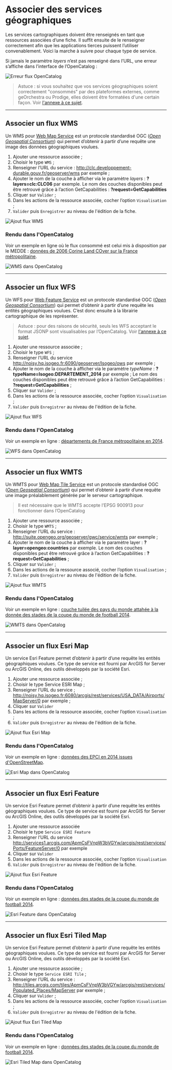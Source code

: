 # Associer des services géographiques

Les services cartographiques doivent être renseignés en tant que ressources associées d’une fiche. Il suffit ensuite de le renseigner correctement afin que les applications tierces puissent l’utiliser convenablement. Voici la marche à suivre pour chaque type de service.

Si jamais le paramètre *layers* n’est pas renseigné dans l’URL, une erreur s’affiche dans l’interface de l’OpenCatalog :

![Erreur flux OpenCatalog](/images/OC_view_ErrorLayerIsMissing.png "Erreur de lecture de flux dans l'OpenCatalog")

> Astuce : si vous souhaitez que vos services géographiques soient correctement "consommés" par des plateformes externes, comme geOrchestra ou Prodige, elles doivent être formatées d'une certain façon. Voir [l'annexe à ce sujet](../../appendices/webgeoservices_in_csw.html).

____
## Associer un flux WMS

Un WMS pour [Web Map Service](http://fr.wikipedia.org/wiki/Web_Map_Service) est un protocole standardisé OGC ([*Open Geospatial Consortium*](http://fr.wikipedia.org/wiki/Open_Geospatial_Consortium)) qui permet d’obtenir à partir d’une requête une image des données géographiques voulues.

1. Ajouter une ressource associée ;
2. Choisir le type `WMS` ;
3. Renseigner l’URL du service : http://clc.developpement-durable.gouv.fr/geoserver/wms par exemple ;
4. Ajouter le nom de la couche à afficher via le paramètre *layers* : **?layers=clc:CLC06** par exemple.
Le nom des couches disponibles peut être retrouvé grâce à l’action GetCapabilities : **?request=GetCapabilities**
5. Cliquer sur `Valider` ;
6. Dans les actions de la ressource associée, cocher l’option `Visualisation` ;
7. `Valider` puis `Enregistrer` au niveau de l'édition de la fiche.

![Ajout flux WMS](/images/inv_edit_one_resource_WMS.png "Ajouter un flux WMS en ressource associée")

### Rendu dans l'OpenCatalog

Voir un exemple en ligne où le flux consommé est celui mis à disposition par le MEDDE : [données de 2006 Corine Land COver sur la France métropolitaine](http://open.isogeo.com/s/344d51c3edfb435daf9d98d948fa207e/Sbd1w7PgqE8n7LDq3azRqNhiMHZf0/m/4643b80d5ef248588709c7367036191a).

![WMS dans OpenCatalog](/images/OC_view_WMS.png "Visualisation d'un flux WMS dans l'OpenCatalog")

____
## Associer un flux WFS

Un WFS pour [Web Feature Service](http://fr.wikipedia.org/wiki/Web_Feature_Service) est un protocole standardisé OGC ([*Open Geospatial Consortium*](http://fr.wikipedia.org/wiki/Open_Geospatial_Consortium)) qui permet d’obtenir à partir d’une requête les entités géographiques voulues. C’est donc ensuite à la librairie cartographique de les représenter.

> Astuce : pour des raisons de sécurité, seuls les WFS acceptant le format JSONP sont visualisables par l’OpenCatalog. Voir [l'annexe à ce sujet](../../appendices/wfs_jsonp.html).

1. Ajouter une ressource associée ;
2. Choisir le type `WFS` ;
3. Renseigner l’URL du service http://noisy.hq.isogeo.fr:6090/geoserver/Isogeo/ows par exemple ;
4. Ajouter le nom de la couche à afficher via le paramètre *typeName* : **?typeName=Isogeo:DEPARTEMENT_2014** par exemple ;
Le nom des couches disponibles peut être retrouvé grâce à l’action GetCapabilities : **?request=GetCapabilities** ;
5. Cliquer sur `Valider` ;
6. Dans les actions de la ressource associée, cocher l’option `Visualisation` ;
7. `Valider` puis `Enregistrer` au niveau de l'édition de la fiche.

![Ajout flux WFS](/images/inv_edit_one_resource_WFS.png "Ajouter un flux WFS en ressource associée")

### Rendu dans l'OpenCatalog

Voir un exemple en ligne : [départements de France métropolitaine en 2014](http://open.isogeo.com/s/344d51c3edfb435daf9d98d948fa207e/Sbd1w7PgqE8n7LDq3azRqNhiMHZf0/m/754209f115c040a48d43ffc262b16500).

![WFS dans OpenCatalog](/images/OC_view_WFS.png "Consultation d'un flux WFS dans l'OpenCatalog")

____
## Associer un flux WMTS

Un WMTS pour [Web Map Tile Service](http://fr.wikipedia.org/wiki/Web_Map_Tile_Service) est un protocole standardisé OGC ([*Open Geospatial Consortium*](http://fr.wikipedia.org/wiki/Open_Geospatial_Consortium)) qui permet d’obtenir à partir d’une requête une image préalablement générée par le serveur cartographique.

> Il est nécessaire que le WMTS accepte l’EPSG 900913 pour fonctionner dans l’OpenCatalog

1. Ajouter une ressource associée ;
2. Choisir le type `WMTS` ;
3. Renseigner l’URL du service : http://suite.opengeo.org/geoserver/gwc/service/wmts par exemple ;
4. Ajouter le nom de la couche à afficher via le paramètre layer : **?layer=opengeo:countries** par exemple.
Le nom des couches disponibles peut être retrouvé grâce à l’action GetCapabilities : **?request=GetCapabilities** ;
5. Cliquer sur `Valider` ;
6. Dans les actions de la ressource associé, cocher l’option `Visualisation` ;
7. `Valider` puis `Enregistrer` au niveau de l'édition de la fiche.

![Ajout flux WMTS](/images/inv_edit_one_resource_WMTS.png "Ajouter un flux WMTS en ressource associée")

### Rendu dans l'OpenCatalog

Voir un exemple en ligne : [couche tuilée des pays du monde attahée à la donnée des stades de la coupe du monde de football 2014](http://open.isogeo.com/s/c502e8f7c9da4c3aacdf3d905672d54c/Q4SvPfiIIslbdwkbWRFJLk7XWo4G0/m/56ed291af72f46dc9835fc9ae29fe938).

![WMTS dans OpenCatalog](/images/OC_view_WMTS.png "Visualisation d'un flux WMTS dans l'OpenCatalog")


___
## Associer un flux Esri Map

Un service Esri Feature permet d’obtenir à partir d’une requête les entités géographiques voulues. Ce type de service est fourni par ArcGIS for Server ou ArcGIS Online, des outils développés par la société Esri.

1. Ajouter une ressource associée ;
2. Choisir le type Service ESRI Map ;
3. Renseigner l’URL du service ; http://noisy.hq.isogeo.fr:6080/arcgis/rest/services/USA_DATA/Airports/MapServer/0 par exemple ;
4. Cliquer sur `Valider`
5. Dans les actions de la ressource associée, cocher l’option `Visualisation` ;
6. `Valider` puis `Enregistrer` au niveau de l'édition de la fiche.

![Ajout flux Esri Map](/images/inv_edit_one_resource_EsriMap.png "Ajouter un flux Esri Map en ressource associée")

### Rendu dans l'OpenCatalog

Voir un exemple en ligne : [données des EPCI  en 2014 issues d'OpenStreetMap](http://open.isogeo.com/s/344d51c3edfb435daf9d98d948fa207e/Sbd1w7PgqE8n7LDq3azRqNhiMHZf0/m/78e4a2ce9a7d4b09a80eecd131130166).

![Esri Map dans OpenCatalog](/images/OC_view_EsriMap.png "Consultation d'un flux Esri Map dans l'OpenCatalog")

___
## Associer un flux Esri Feature

Un service Esri Feature permet d’obtenir à partir d’une requête les entités géographiques voulues. Ce type de service est fourni par ArcGIS for Server ou ArcGIS Online, des outils développés par la société Esri.

1. Ajouter une ressource associée
2. Choisir le type `Service ESRI Feature`
3. Renseigner l’URL du service http://services1.arcgis.com/ApmCsFVnpW3bVGYw/arcgis/rest/services/Ports/FeatureServer/0 par exemple
4. Cliquer sur `Valider`
5. Dans les actions de la ressource associée, cocher l’option `Visualisation`
6. `Valider` puis `Enregistrer` au niveau de l'édition de la fiche.

![Ajout flux Esri Feature](/images/inv_edit_one_resource_EsriFeature.png "Ajouter un flux Esri Feature en ressource associée")

### Rendu dans l'OpenCatalog

Voir un exemple en ligne : [données des stades de la coupe du monde de football 2014](http://open.isogeo.com/s/c502e8f7c9da4c3aacdf3d905672d54c/Q4SvPfiIIslbdwkbWRFJLk7XWo4G0/m/56ed291af72f46dc9835fc9ae29fe938).

![Esri Feature dans OpenCatalog](/images/OC_view_EsriFeatures.png "Consultation d'un flux Esri Feature dans l'OpenCatalog")

___
## Associer un flux Esri Tiled Map

Un service Esri Feature permet d’obtenir à partir d’une requête les entités géographiques voulues. Ce type de service est fourni par ArcGIS for Server ou ArcGIS Online, des outils développés par la société Esri.

1. Ajouter une ressource associée ;
2. Choisir le type `Service ESRI Tile` ;
3. Renseigner l’URL du service : http://tiles.arcgis.com/tiles/ApmCsFVnpW3bVGYw/arcgis/rest/services/Populated_Places/MapServer par exemple ;
4. Cliquer sur `Valider` ;
5. Dans les actions de la ressource associée, cocher l’option `Visualisation` ;
6. `Valider` puis `Enregistrer` au niveau de l'édition de la fiche.

![Ajout flux Esri Tiled Map](/images/inv_edit_one_resource_EsriTiledMap.png "Ajouter un flux Esri Tiled Map en ressource associée")

### Rendu dans l'OpenCatalog

Voir un exemple en ligne : [données des stades de la coupe du monde de football 2014](http://open.isogeo.com/s/c502e8f7c9da4c3aacdf3d905672d54c/Q4SvPfiIIslbdwkbWRFJLk7XWo4G0/m/56ed291af72f46dc9835fc9ae29fe938).

![Esri Tiled Map dans OpenCatalog](/images/OC_view_EsriTiledMap.png "Consultation d'un flux Esri Tiled Map dans l'OpenCatalog")
